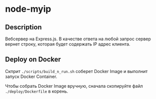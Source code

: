 # node-myip


## Description

Вебсервер на Express.js.
В качестве ответа на любой запрос сервер вернет строку, которая будет содержать IP адрес клиента.


## Deploy on Docker

Скприт `./scripts/build_n_run.sh` соберет Docker Image и выполнит запуск Docker Container.

Чтобы собрать Docker Image вручную, сначала скопируйте файл `./deploy/Dockerfile` в корень.
